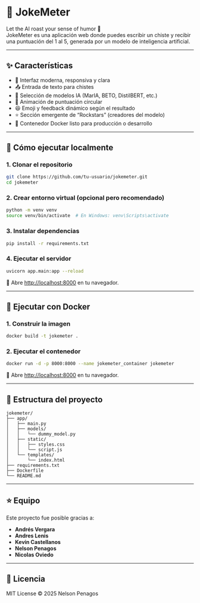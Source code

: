 # 🧠 JokeMeter

Let the AI roast your sense of humor 🤡  
JokeMeter es una aplicación web donde puedes escribir un chiste y recibir una puntuación del 1 al 5, generada por un modelo de inteligencia artificial.

---

## ✨ Características

- 🎨 Interfaz moderna, responsiva y clara
- 📤 Entrada de texto para chistes
- 🤖 Selección de modelos IA (MarIA, BETO, DistilBERT, etc.)
- 🔄 Animación de puntuación circular
- 😆 Emoji y feedback dinámico según el resultado
- ⭐ Sección emergente de “Rockstars” (creadores del modelo)
- 🐳 Contenedor Docker listo para producción o desarrollo

---

## 🚀 Cómo ejecutar localmente

### 1. Clonar el repositorio

```bash
git clone https://github.com/tu-usuario/jokemeter.git
cd jokemeter
```

### 2. Crear entorno virtual (opcional pero recomendado)

```bash
python -m venv venv
source venv/bin/activate  # En Windows: venv\Scripts\activate
```

### 3. Instalar dependencias

```bash
pip install -r requirements.txt
```

### 4. Ejecutar el servidor

```bash
uvicorn app.main:app --reload
```

📍 Abre [http://localhost:8000](http://localhost:8000) en tu navegador.

---

## 🐳 Ejecutar con Docker

### 1. Construir la imagen

```bash
docker build -t jokemeter .
```

### 2. Ejecutar el contenedor

```bash
docker run -d -p 8000:8000 --name jokemeter_container jokemeter
```

📍 Abre [http://localhost:8000](http://localhost:8000) en tu navegador.

---

## 📁 Estructura del proyecto

```
jokemeter/
├── app/
│   ├── main.py
│   ├── models/
│   │   └── dummy_model.py
│   ├── static/
│   │   ├── styles.css
│   │   └── script.js
│   └── templates/
│       └── index.html
├── requirements.txt
├── Dockerfile
└── README.md
```

---

## ⭐ Equipo

Este proyecto fue posible gracias a:

- **Andrés Vergara** 
- **Andres Lenis**
- **Kevin Castellanos**
- **Nelson Penagos**
- **Nicolas Oviedo**

---

## 📜 Licencia

MIT License © 2025 Nelson Penagos
